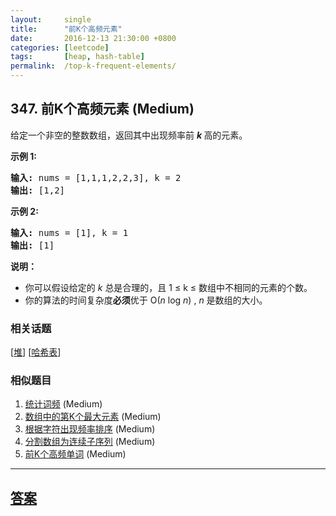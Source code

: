 ```yaml
---
layout:     single
title:      "前K个高频元素"
date:       2016-12-13 21:30:00 +0800
categories: [leetcode]
tags:       [heap, hash-table]
permalink:  /top-k-frequent-elements/
---
```


## 347. 前K个高频元素 (Medium)

<p>给定一个非空的整数数组，返回其中出现频率前&nbsp;<strong><em>k&nbsp;</em></strong>高的元素。</p>

<p><strong>示例 1:</strong></p>

<pre><strong>输入: </strong>nums = [1,1,1,2,2,3], k = 2
<strong>输出: </strong>[1,2]
</pre>

<p><strong>示例 2:</strong></p>

<pre><strong>输入: </strong>nums = [1], k = 1
<strong>输出: </strong>[1]</pre>

<p><strong>说明：</strong></p>

<ul>
	<li>你可以假设给定的&nbsp;<em>k&nbsp;</em>总是合理的，且 1 &le; k &le; 数组中不相同的元素的个数。</li>
	<li>你的算法的时间复杂度<strong>必须</strong>优于 O(<em>n</em> log <em>n</em>) ,&nbsp;<em>n&nbsp;</em>是数组的大小。</li>
</ul>

### 相关话题
  [[堆](https://github.com/openset/leetcode/tree/master/tag/heap/README.md)]
  [[哈希表](https://github.com/openset/leetcode/tree/master/tag/hash-table/README.md)]

### 相似题目
  1. [统计词频](/word-frequency) (Medium)
  1. [数组中的第K个最大元素](/kth-largest-element-in-an-array) (Medium)
  1. [根据字符出现频率排序](/sort-characters-by-frequency) (Medium)
  1. [分割数组为连续子序列](/split-array-into-consecutive-subsequences) (Medium)
  1. [前K个高频单词](/top-k-frequent-words) (Medium)

---

## [答案](https://github.com/openset/leetcode/tree/master/problems/top-k-frequent-elements)
